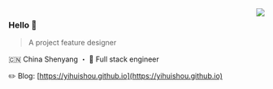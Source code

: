 
<!--
**yihuishou/yihuishou** is a ✨ _special_ ✨ repository because its `README.md` (this file) appears on your GitHub profile.

Here are some ideas to get you started:

- 🔭 I’m currently working on ...
- 🌱 I’m currently learning ...
- 👯 I’m looking to collaborate on ...
- 🤔 I’m looking for help with ...
- 💬 Ask me about ...
- 📫 How to reach me: ...
- 😄 Pronouns: ...
- ⚡ Fun fact: ...
-->


<img align="right" src="https://github-readme-stats.vercel.app/api?username=yihuishou&show_icons=true&icon_color=805AD5&text_color=718096&bg_color=ffffff&hide_title=false" />

### Hello 👏

> A project feature designer

🇨🇳 China Shenyang ・ 🔧 Full stack engineer

✏️ Blog: [https://yihuishou.github.io](https://yihuishou.github.io)  
